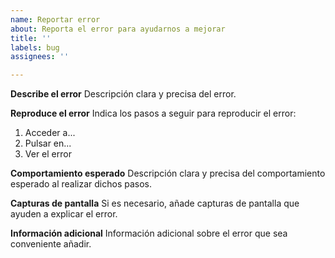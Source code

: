 ```yaml
---
name: Reportar error
about: Reporta el error para ayudarnos a mejorar
title: ''
labels: bug
assignees: ''

---
```


**Describe el error**
Descripción clara y precisa del error.

**Reproduce el error**
Indica los pasos a seguir para reproducir el error:
1. Acceder a...
2. Pulsar en...
3. Ver el error

**Comportamiento esperado**
Descripción clara y precisa del comportamiento esperado al realizar dichos pasos.

**Capturas de pantalla**
Si es necesario, añade capturas de pantalla que ayuden a explicar el error.

**Información adicional**
Información adicional sobre el error que sea conveniente añadir.
